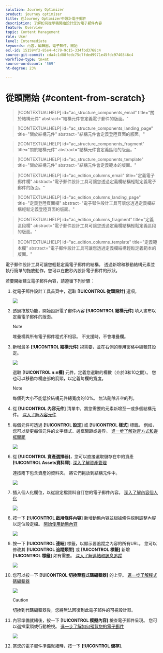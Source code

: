 ```yaml
---
solution: Journey Optimizer
product: journey optimizer
title: 在Journey Optimizer中設計電子郵件
description: 了解如何從草稿開始設計您的電子郵件內容
feature: Overview
topic: Content Management
role: User
level: Intermediate
keywords: 內容，編輯器，電子郵件，開始
exl-id: 151594f2-85e4-4c79-9c15-334fbd3768c4
source-git-commit: cda4c1d88fedc75c7fded9971e45fdc9740346c4
workflow-type: tm+mt
source-wordcount: '569'
ht-degree: 23%

---
```


# 從頭開始 {#content-from-scratch}

>[!CONTEXTUALHELP]
>id="ac_structure_components_email"
>title="關於結構元件"
>abstract="結構元件會定義電子郵件的版面。"

>[!CONTEXTUALHELP]
>id="ac_structure_components_landing_page"
>title="關於結構元件"
>abstract="結構元件會定義登陸頁面的版面。"

>[!CONTEXTUALHELP]
>id="ac_structure_components_fragment"
>title="關於結構元件"
>abstract="結構元件會定義區段的版面。"

>[!CONTEXTUALHELP]
>id="ac_structure_components_template"
>title="關於結構元件"
>abstract="結構元件會定義範本的版面。"


>[!CONTEXTUALHELP]
>id="ac_edition_columns_email"
>title="定義電子郵件欄"
>abstract="電子郵件設計工具可讓您透過定義欄結構輕鬆定義電子郵件的版面。"

>[!CONTEXTUALHELP]
>id="ac_edition_columns_landing_page"
>title="定義登陸頁面欄"
>abstract="電子郵件設計工具可讓您透過定義欄結構輕鬆定義登陸頁面的版面。"

>[!CONTEXTUALHELP]
>id="ac_edition_columns_fragment"
>title="定義區段欄"
>abstract="電子郵件設計工具可讓您透過定義欄結構輕鬆定義區段的版面。"

>[!CONTEXTUALHELP]
>id="ac_edition_columns_template"
>title="定義範本欄"
>abstract="電子郵件設計工具可讓您透過定義欄結構輕鬆定義範本的版面。"


電子郵件設計工具可讓您輕鬆定義電子郵件的結構。 透過新增和移動結構元素並執行簡單的拖放動作，您可以在數秒內設計電子郵件的形狀。

若要開始建立電子郵件內容，請遵循下列步驟：

1. 從電子郵件設計工具首頁中，選取 **[!UICONTROL 從頭設計]** 選項。

   ![](assets/email_designer.png)

1. 透過拖放功能，開始設計電子郵件內容 **[!UICONTROL 結構元件]** 填入畫布以定義電子郵件的版面。

   >[!NOTE]
   >
   >堆疊欄與所有電子郵件程式不相容。 不支援時，不會堆疊欄。

   <!--Once placed in the email, you cannot move nor remove your components unless there is already a content component or a fragment placed inside. This is not true in AJO - TBC?-->

1. 新增最多 **[!UICONTROL 結構元件]** 視需要，並在右側的專用窗格中編輯其設定。

   ![](assets/email_designer_structure_components.png)

   選取 **[!UICONTROL n:n欄]** 元件，定義您選取的欄數（介於3和10之間）。 您也可以移動每欄底部的箭頭，以定義每欄的寬度。

   >[!NOTE]
   >
   >每個列大小不能低於結構元件總寬度的10%。 無法刪除非空的列。

1. 從 **[!UICONTROL 內容元件]** 清單中，將您需要的元素新增至一或多個結構元件。 [深入了解內容元件](content-components.md)

1. 每個元件可透過 **[!UICONTROL 設定]** 或 **[!UICONTROL 樣式]** 標籤。 例如，您可以變更每個元件的文字樣式、邊框間距或邊界。 [進一步了解對齊方式和邊框間距](alignment-and-padding.md)

   ![](assets/email_designer_structure_component.png)

1. 從 **[!UICONTROL 資產選擇器]**，您可以直接選取儲存在中的資產 **[!UICONTROL Assets資料庫]**. [深入了解資產管理](assets-essentials.md)

   連按兩下包含資產的資料夾。 將它們拖放到結構元件中。

   ![](assets/email_designer_asset_picker.png)

1. 插入個人化欄位，以從設定檔資料自訂您的電子郵件內容。 [深入了解內容個人化](../personalization/personalize.md)

   ![](assets/email_designer_personalization.png)

1. 按一下 **[!UICONTROL 啟用條件內容]** 新增動態內容並根據條件規則調整內容以定位設定檔。 [開始使用動態內容](../personalization/get-started-dynamic-content.md)

   ![](assets/email_designer_dynamic-content.png)

1. 按一下 **[!UICONTROL 連結]** 標籤，以顯示要追蹤之內容的所有URL。 您可以修改其 **[!UICONTROL 追蹤類型]** 或 **[!UICONTROL 標籤]** 新增 **[!UICONTROL 標籤]** 如有需要。 [深入了解連結和訊息追蹤](message-tracking.md)

   ![](assets/email_designer_links.png)

1. 您可以按一下 **[!UICONTROL 切換至程式碼編輯器]** 的上界。 [進一步了解程式碼編輯器](code-content.md)

   ![](assets/email_designer_switch-to-code.png)

   >[!CAUTION]
   >
   >切換到代碼編輯器後，您將無法回復到此電子郵件的可視設計器。

1. 內容準備就緒後，按一下 **[!UICONTROL 模擬內容]** 檢查電子郵件呈現。 您可以選擇案頭或行動檢視。 [進一步了解如何預覽您的電子郵件](preview.md)

   ![](assets/email_designer_simulate_content.png)

1. 當您的電子郵件準備就緒時，按一下 **[!UICONTROL 儲存]**.

